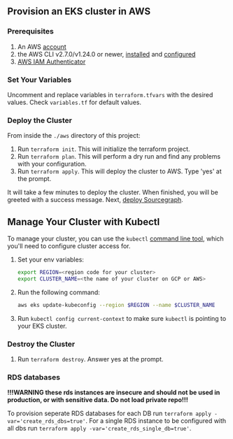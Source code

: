 ## Provision an EKS cluster in AWS

### Prerequisites
1. An AWS [account](https://portal.aws.amazon.com/billing/signup?nc2=h_ct&src=default&redirect_url=https%3A%2F%2Faws.amazon.com%2Fregistration-confirmation#/start)
2. the AWS CLI v2.7.0/v1.24.0 or newer, [installed](https://docs.aws.amazon.com/cli/latest/userguide/getting-started-install.html) and [configured](https://docs.aws.amazon.com/cli/latest/userguide/cli-chap-configure.html)
3. [AWS IAM Authenticator](https://docs.aws.amazon.com/eks/latest/userguide/install-aws-iam-authenticator.html)

### Set Your Variables
Uncomment and replace variables in `terraform.tfvars` with the desired values. Check `variables.tf` for default values.

### Deploy the Cluster
From inside the `./aws` directory of this project:
1. Run `terraform init`. This will initialize the terraform project.
2. Run `terraform plan`. This will perform a dry run and find any problems with your configuration.
3. Run `terraform apply`. This will deploy the cluster to AWS. Type 'yes' at the prompt.

It will take a few minutes to deploy the cluster. When finished, you will be greeted with a success message.
Next, [deploy Sourcegraph](https://docs.sourcegraph.com/admin/deploy/kubernetes/configure).

## Manage Your Cluster with Kubectl
To manage your cluster, you can use the `kubectl` [command line tool](https://kubernetes.io/docs/tasks/tools/), which you'll need to configure cluster access for.

1. Set your env variables:
    ```bash
    export REGION=<region code for your cluster>
    export CLUSTER_NAME=<the name of your cluster on GCP or AWS>
    ```
2. Run the following command:
    ```bash
    aws eks update-kubeconfig --region $REGION --name $CLUSTER_NAME
    ```
3. Run `kubectl config current-context` to make sure `kubectl` is pointing to your EKS cluster.

### Destroy the Cluster
1. Run `terraform destroy`. Answer yes at the prompt.

### RDS databases

**!!!WARNING these rds instances are insecure and should not be used in production, or with sensitive data. Do not load private repo!!!**

To provision seperate RDS databases for each DB run `terraform apply -var='create_rds_dbs=true'`. For a single RDS instance to be configured with all dbs run `terraform apply -var='create_rds_single_db=true'`.




